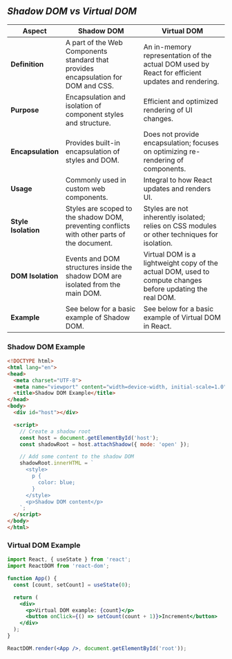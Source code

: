 ## _Shadow DOM vs Virtual DOM_

| Aspect                  | Shadow DOM                                                                                                 | Virtual DOM                                                                                                      |
|-------------------------|------------------------------------------------------------------------------------------------------------|------------------------------------------------------------------------------------------------------------------|
| **Definition**          | A part of the Web Components standard that provides encapsulation for DOM and CSS.                         | An in-memory representation of the actual DOM used by React for efficient updates and rendering.                |
| **Purpose**             | Encapsulation and isolation of component styles and structure.                                             | Efficient and optimized rendering of UI changes.                                                                |
| **Encapsulation**       | Provides built-in encapsulation of styles and DOM.                                                         | Does not provide encapsulation; focuses on optimizing re-rendering of components.                               |
| **Usage**               | Commonly used in custom web components.                                                                    | Integral to how React updates and renders UI.                                                                   |
| **Style Isolation**     | Styles are scoped to the shadow DOM, preventing conflicts with other parts of the document.                | Styles are not inherently isolated; relies on CSS modules or other techniques for isolation.                    |
| **DOM Isolation**       | Events and DOM structures inside the shadow DOM are isolated from the main DOM.                            | Virtual DOM is a lightweight copy of the actual DOM, used to compute changes before updating the real DOM.      |
| **Example**             | See below for a basic example of Shadow DOM.                                                               | See below for a basic example of Virtual DOM in React.                                                          |

### **Shadow DOM Example**

```html
<!DOCTYPE html>
<html lang="en">
<head>
  <meta charset="UTF-8">
  <meta name="viewport" content="width=device-width, initial-scale=1.0">
  <title>Shadow DOM Example</title>
</head>
<body>
  <div id="host"></div>

  <script>
    // Create a shadow root
    const host = document.getElementById('host');
    const shadowRoot = host.attachShadow({ mode: 'open' });

    // Add some content to the shadow DOM
    shadowRoot.innerHTML = `
      <style>
        p {
          color: blue;
        }
      </style>
      <p>Shadow DOM content</p>
    `;
  </script>
</body>
</html>
```

### **Virtual DOM Example**
```jsx
import React, { useState } from 'react';
import ReactDOM from 'react-dom';

function App() {
  const [count, setCount] = useState(0);

  return (
    <div>
      <p>Virtual DOM example: {count}</p>
      <button onClick={() => setCount(count + 1)}>Increment</button>
    </div>
  );
}

ReactDOM.render(<App />, document.getElementById('root'));

```
